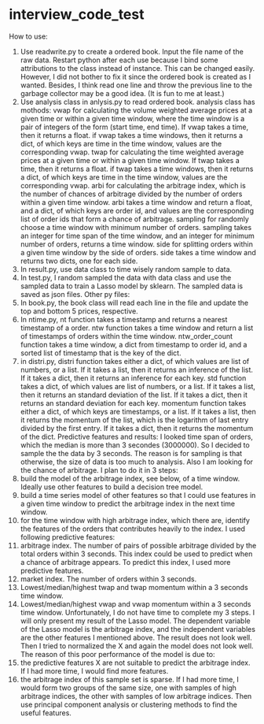# interview_code_test
How to use:
1.	Use readwrite.py to create a ordered book. Input the file name of the raw data. Restart python after each use because I bind some attributions to the class instead of instance. This can be changed easily. However, I did not bother to fix it since the ordered book is created as I wanted. Besides, I think read one line and throw the previous line to the garbage collector may be a good idea. (It is fun to me at least.)
2.	Use analysis class in anlysis.py to read ordered book.
analysis class has mothods: 
  vwap for calculating the volume weighted average prices at a given time or within a given time window, where the time window is a pair of integers of the form (start time, end time). If vwap takes a time, then it returns a float. if vwap takes a time windows, then it returns a dict, of which keys are time in the time window, values are the corresponding vwap.
  twap for calculating the time weighted average prices at a given time or within a given time window. If twap takes a time, then it returns a float. if twap takes a time windows, then it returns a dict, of which keys are time in the time window, values are the corresponding vwap.
arbi for calculating the arbitrage index, which is the number of chances of arbitrage divided by the number of orders within a given time window. arbi takes a time window and return a float, and a dict, of which keys are order id, and values are the corresponding list of order ids that form a chance of arbitrage.
sampling for randomly choose a time window with minimum number of orders. sampling takes an integer for time span of the time window, and an integer for minimum number of orders, returns a time window.
  side for splitting orders within a given time window by the side of orders. side takes a time window and returns two dicts, one for each side.
3.	In result.py, use data class to time wisely random sample to data. 
4.	In test.py, I random sampled the data with data class and use the sampled data to train a Lasso model by sklearn. The sampled data is saved as json files.
Other py files: 
5.	In book.py, the book class will read each line in the file and update the top and bottom 5  prices, respective.
6.	In ntime.py, nt function takes a timestamp and returns a nearest timestamp of a order. ntw function takes a time window and return a list of timestamps of orders within the time window. ntw_order_count function takes a time window, a dict from timestamp to order id, and a sorted list of timestamp that is the key of the dict.
7.	in distri.py, distri function takes either a dict, of which values are list of numbers, or a list. If it takes a list, then it returns an inference of the list. If it takes a dict, then it returns an inference for each key. std function takes a dict, of which values are list of numbers, or a list. If it takes a list, then it returns an standard deviation of the list. If it takes a dict, then it returns an standard deviation for each key. momentum function takes either a dict, of which keys are timestamps, or a list. If it takes a list, then it returns the momentum of the list, which is the logarithm of last entry divided by the first entry. If it takes a dict, then it returns the momentum of the dict.
Predictive features and results:
I looked time span of orders, which the median is more than 3 secondes (3000000). So I decided to sample the the data by 3 seconds. The reason is for sampling is that otherwise, the size of data is too much to analysis. Also I am looking for the chance of arbitrage. I plan to do it in 3 steps:
1.	build the model of the arbitrage index, see below, of a time window. Ideally use other features to build a decision tree model.
2.	build a time series model of other features so that I could use features in a given time window to predict the arbitrage index in the next time window.
3.	for the time window with high arbitrage index, which there are, identify the features of the orders that contributes heavily to the index. 
I used following predictive features:
1.	arbitrage index. The number of pairs of possible arbitrage divided by the total orders within 3 seconds. This index could be used to predict when a chance of arbitrage appears. To predict this index, I used more predictive features.
2.	market index. The number of orders within 3 seconds. 
3.	Lowest/median/highest twap and twap momentum within a 3 seconds time window.
4.	Lowest/median/highest vwap and vwap momentum within a 3 seconds time window.
Unfortunately, I do not have time to complete my 3 steps. I will only present my result of the Lasso model. The dependent variable of the Lasso model is the arbitrage index, and the independent variables are the other features I mentioned above.
The result does not look well. Then I tried to normalized the X and again the model does not look well. The reason of this poor performance of the model is due to:
1.	the predictive features X are not suitable to predict the arbitrage index. If I had more time, I would find more features.
2.	the arbitrage index of this sample set is sparse. If I had more time, I would form two groups of the same size, one with samples of high arbitrage indices, the other with samples of low arbitrage indices. Then use principal component analysis or clustering methods to find the useful features.
